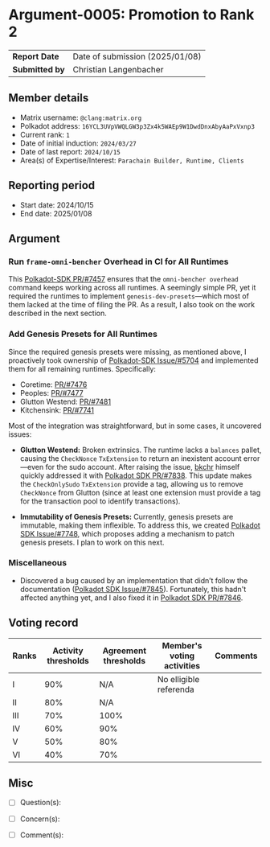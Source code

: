 # Argument-0005: Promotion to Rank 2

|                 |                                 |
| --------------- |---------------------------------|
| **Report Date** | Date of submission (2025/01/08) |
| **Submitted by**| Christian Langenbacher          |


## Member details

- Matrix username: `@clang:matrix.org`
- Polkadot address: `16YCL3UVpVWQLGW3p3Zx4k5WAEp9W1DwdDnxAbyAaPxVxnp3`
- Current rank: `1`
- Date of initial induction: `2024/03/27`
- Date of last report: `2024/10/15`
- Area(s) of Expertise/Interest: `Parachain Builder, Runtime, Clients`


## Reporting period

- Start date: 2024/10/15
- End date: 2025/01/08


## Argument

### Run `frame-omni-bencher` Overhead in CI for All Runtimes
This [Polkadot-SDK PR/#7457](https://github.com/paritytech/polkadot-sdk/pull/7459) ensures that the `omni-bencher overhead` command keeps working across all runtimes. A seemingly simple PR, yet it required the runtimes to implement `genesis-dev-presets`—which most of them lacked at the time of filing the PR. As a result, I also took on the work described in the next section.

### Add Genesis Presets for All Runtimes
Since the required genesis presets were missing, as mentioned above, I proactively took ownership of [Polkadot-SDK Issue/#5704](https://github.com/paritytech/polkadot-sdk/issues/5704) and implemented them for all remaining runtimes. Specifically:

- Coretime: [PR/#7476](https://github.com/paritytech/polkadot-sdk/pull/7476)
- Peoples: [PR/#7477](https://github.com/paritytech/polkadot-sdk/pull/7477)
- Glutton Westend: [PR/#7481](https://github.com/paritytech/polkadot-sdk/pull/7481)
- Kitchensink: [PR/#7741](https://github.com/paritytech/polkadot-sdk/pull/7741)

Most of the integration was straightforward, but in some cases, it uncovered issues:

- **Glutton Westend:** Broken extrinsics. The runtime lacks a `balances` pallet, causing the `CheckNonce` `TxExtension` to return an inexistent account error—even for the sudo account. After raising the issue, [bkchr](https://github.com/bkchr) himself quickly addressed it with [Polkadot SDK PR/#7838](https://github.com/paritytech/polkadot-sdk/pull/7838). This update makes the `CheckOnlySudo` `TxExtension` provide a tag, allowing us to remove `CheckNonce` from Glutton (since at least one extension must provide a tag for the transaction pool to identify transactions).

- **Immutability of Genesis Presets:** Currently, genesis presets are immutable, making them inflexible. To address this, we created [Polkadot SDK Issue/#7748](https://github.com/paritytech/polkadot-sdk/issues/7748), which proposes adding a mechanism to patch genesis presets. I plan to work on this next.

### Miscellaneous
- Discovered a bug caused by an implementation that didn’t follow the documentation ([Polkadot SDK Issue/#7845](https://github.com/paritytech/polkadot-sdk/issues/7845)). Fortunately, this hadn't affected anything yet, and I also fixed it in [Polkadot SDK PR/#7846](https://github.com/paritytech/polkadot-sdk/pull/7846).

## Voting record

|  Ranks | Activity thresholds | Agreement thresholds | Member's voting activities | Comments |
|---|---|----------------------|----------------------------|---|
|I  |90%   | N/A                  | No elligible referenda     |  |
|II |80%   | N/A                  |                            |  |
|III|70%   | 100%                 |                            |  |
|IV |60%   | 90%                  |                            |  |
|V  |50%   | 80%                  |                            |  |
|VI |40%   | 70%                  |                            |  |


## Misc

- [ ] Question(s):

- [ ] Concern(s):

- [ ] Comment(s):
